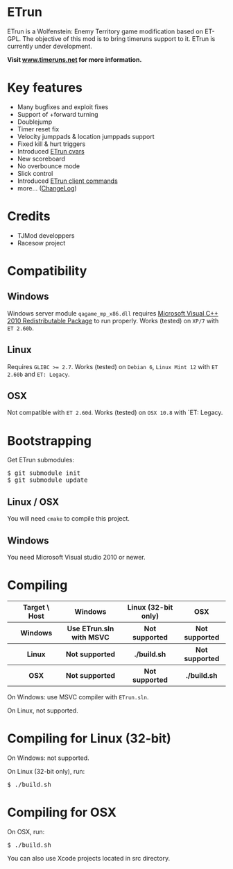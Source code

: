 ETrun
=====

ETrun is a Wolfenstein: Enemy Territory game modification based on ET-GPL.
The objective of this mod is to bring timeruns support to it.
ETrun is currently under development.

**Visit www.timeruns.net for more information.**

Key features
============

* Many bugfixes and exploit fixes
* Support of +forward turning
* Doublejump
* Timer reset fix
* Velocity jumppads & location jumppads support
* Fixed kill & hurt triggers
* Introduced [ETrun cvars](https://github.com/boutetnico/ETrun/wiki/ETrun-cvars)
* New scoreboard
* No overbounce mode
* Slick control
* Introduced [ETrun client commands](https://github.com/boutetnico/ETrun/wiki/ETrun-client-commands)
* more... ([ChangeLog](https://github.com/boutetnico/ETrun/wiki/ChangeLog))

Credits
=======

* TJMod developpers
* Racesow project

Compatibility
=============

Windows
-------

Windows server module `qagame_mp_x86.dll` requires [Microsoft Visual C++ 2010 Redistributable Package](http://www.microsoft.com/en-us/download/details.aspx?id=5555) to run properly.
Works (tested) on `XP/7` with `ET 2.60b`.

Linux
-----

Requires `GLIBC >= 2.7`.
Works (tested) on `Debian 6`, `Linux Mint 12` with `ET 2.60b` and `ET: Legacy`.

OSX
---

Not compatible with `ET 2.60d`.
Works (tested) on `OSX 10.8` with `ET: Legacy.

Bootstrapping
=============

Get ETrun submodules:

<pre>
$ git submodule init
$ git submodule update
</pre>

Linux / OSX
-----------

You will need `cmake` to compile this project.

Windows
-------

You need Microsoft Visual studio 2010 or newer.

Compiling
=========

<table>
	<tr>
		<th></th>
		<th>Target \ Host</th>
		<th>Windows</th>
		<th>Linux (32-bit only)</th>
		<th>OSX</th>
	</tr>
	<tr>
		<th></th>
		<th>Windows</th>
		<th>Use ETrun.sln with MSVC</th>
		<th>Not supported</th>
		<th>Not supported</th>
	</tr>
	<tr>
		<th></th>
		<th>Linux</th>
		<th>Not supported</th>
		<th>./build.sh</th>
		<th>Not supported</th>
	</tr>
	<tr>
		<th></th>
		<th>OSX</th>
		<th>Not supported</th>
		<th>Not supported</th>
		<th>./build.sh</th>
	</tr>
</table>


On Windows: use MSVC compiler with `ETrun.sln`.

On Linux, not supported.

Compiling for Linux (32-bit)
============================

On Windows: not supported.

On Linux (32-bit only), run:

<pre>
$ ./build.sh
</pre>

Compiling for OSX
=================

On OSX, run:

<pre>
$ ./build.sh
</pre>

You can also use Xcode projects located in src directory.
